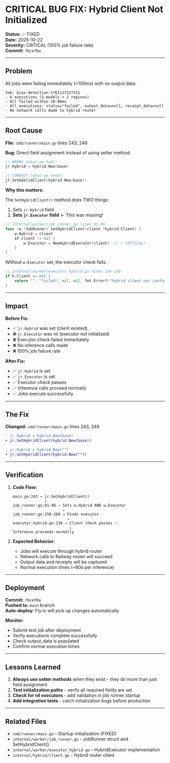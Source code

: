 # CRITICAL BUG FIX: Hybrid Client Not Initialized

**Status:** ✅ FIXED  
**Date:** 2025-10-22  
**Severity:** CRITICAL (100% job failure rate)  
**Commit:** `76cef0a`

---

## Problem

All jobs were failing immediately (<100ms) with no output data:

```
Job: bias-detection-1761127327315
- 6 executions (3 models × 2 regions)
- All failed within 18-80ms
- All executions: status="failed", output_data=null, receipt_data=null
- No network calls made to hybrid router
```

---

## Root Cause

**File:** `cmd/runner/main.go` lines 243, 246

**Bug:** Direct field assignment instead of using setter method:

```go
// WRONG (what we had):
jr.Hybrid = hybrid.New(base)

// CORRECT (what we need):
jr.SetHybridClient(hybrid.New(base))
```

**Why this matters:**

The `SetHybridClient()` method does TWO things:
1. Sets `jr.Hybrid` field
2. **Sets `jr.Executor` field** ← This was missing!

```go
// internal/worker/job_runner.go lines 91-96
func (w *JobRunner) SetHybridClient(client *hybrid.Client) {
    w.Hybrid = client
    if client != nil {
        w.Executor = NewHybridExecutor(client)  // ← CRITICAL!
    }
}
```

Without `w.Executor` set, the executor check fails:

```go
// internal/worker/executor_hybrid.go lines 136-138
if h.Client == nil {
    return "", "failed", nil, nil, fmt.Errorf("hybrid client not configured")
}
```

---

## Impact

**Before Fix:**
- ✅ `jr.Hybrid` was set (client existed)
- ❌ `jr.Executor` was nil (executor not initialized)
- ❌ Executor check failed immediately
- ❌ No inference calls made
- ❌ 100% job failure rate

**After Fix:**
- ✅ `jr.Hybrid` is set
- ✅ `jr.Executor` is set
- ✅ Executor check passes
- ✅ Inference calls proceed normally
- ✅ Jobs execute successfully

---

## The Fix

**Changed:** `cmd/runner/main.go` lines 243, 246

```diff
- jr.Hybrid = hybrid.New(base)
+ jr.SetHybridClient(hybrid.New(base))

- jr.Hybrid = hybrid.New("")
+ jr.SetHybridClient(hybrid.New(""))
```

---

## Verification

1. **Code Flow:**
   ```
   main.go:243 → jr.SetHybridClient()
                 ↓
   job_runner.go:91-96 → Sets w.Hybrid AND w.Executor
                         ↓
   job_runner.go:256-260 → Finds executor
                           ↓
   executor_hybrid.go:136 → Client check passes ✅
                            ↓
   Inference proceeds normally
   ```

2. **Expected Behavior:**
   - Jobs will execute through hybrid router
   - Network calls to Railway router will succeed
   - Output data and receipts will be captured
   - Normal execution times (~80s per inference)

---

## Deployment

**Commit:** `76cef0a`  
**Pushed to:** `main` branch  
**Auto-deploy:** Fly.io will pick up changes automatically

**Monitor:**
- Submit test job after deployment
- Verify executions complete successfully
- Check output_data is populated
- Confirm normal execution times

---

## Lessons Learned

1. **Always use setter methods** when they exist - they do more than just field assignment
2. **Test initialization paths** - verify all required fields are set
3. **Check for nil executors** - add validation in job runner startup
4. **Add integration tests** - catch initialization bugs before production

---

## Related Files

- `cmd/runner/main.go` - Startup initialization (FIXED)
- `internal/worker/job_runner.go` - JobRunner struct and SetHybridClient()
- `internal/worker/executor_hybrid.go` - HybridExecutor implementation
- `internal/hybrid/client.go` - Hybrid router client
